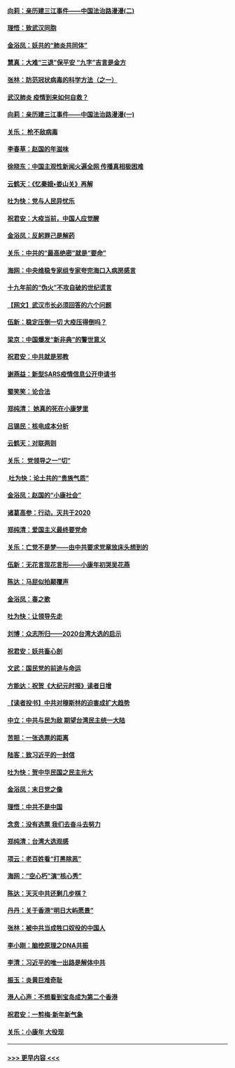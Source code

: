 #### [向莉：亲历建三江事件——中国法治路漫漫(二)](../pages/nsc993/n11829102.md?t=01310044) 
#### [理悟：致武汉同胞](../pages/nsc993/n11831522.md?t=01310044) 
#### [金浴凤：妖共的“肺炎共同体”](../pages/nsc993/n11829448.md?t=01310044) 
#### [慧真：大难“三退”保平安 “九字”吉言是金方](../pages/nsc993/n11829501.md?t=01310044) 
#### [张林：防范冠状病毒的科学方法（之一）](../pages/nsc993/n11828618.md?t=01310044) 
#### [武汉肺炎 疫情到来如何自救？](../pages/nsc993/n11827632.md?t=01310044) 
#### [向莉：亲历建三江事件——中国法治路漫漫(一)](../pages/nsc993/n11827190.md?t=01310044) 
#### [关乐： 枪不敌病毒](../pages/nsc993/n11826746.md?t=01310044) 
#### [李春草：赵国的年滋味](../pages/nsc993/n11826321.md?t=01310044) 
#### [徐晓东：中国主观性新闻火遍全网 传播真相极困难](../pages/nsc993/n11826508.md?t=01310044) 
#### [云鹤天：《忆秦娥▪娄山关》再解](../pages/nsc993/n11824682.md?t=01310044) 
#### [吐为快：党与人民异忧乐](../pages/nsc993/n11824660.md?t=01310044) 
#### [祝君安：大疫当前，中国人应觉醒](../pages/nsc993/n11821946.md?t=01310044) 
#### [金浴凤：反躬罪己是解药](../pages/nsc993/n11820280.md?t=01310044) 
#### [关乐：中共的“最高绝密”就是“要命”](../pages/nsc993/n11816946.md?t=01310044) 
#### [海网：中央维稳专家组专家夸完海口入病房感言](../pages/nsc993/n11815138.md?t=01310044) 
#### [十九年前的“伪火”不攻自破的世纪谎言](../pages/nsc993/n11813238.md?t=01310044) 
#### [【网文】武汉市长必须回答的六个问题](../pages/nsc993/n11813848.md?t=01310044) 
#### [伍新：稳定压倒一切 大疫压得倒吗？](../pages/nsc993/n11812634.md?t=01310044) 
#### [梁京：中国爆发“新非典”的警世意义](../pages/nsc993/n11812554.md?t=01310044) 
#### [祝君安：中共就是邪教](../pages/nsc993/n11812431.md?t=01310044) 
#### [谢燕益：新型SARS疫情信息公开申请书](../pages/nsc993/n11808840.md?t=01310044) 
#### [蜀笑笑：论合法](../pages/nsc993/n11808064.md?t=01310044) 
#### [郑纯清： 她真的死在小康梦里](../pages/nsc993/n11806623.md?t=01310044) 
#### [吕锡民：核电成本分析](../pages/nsc993/n11806284.md?t=01310044) 
#### [云鹤天：对联两则](../pages/nsc993/n11805957.md?t=01310044) 
#### [关乐： 党领导之一“切”](../pages/nsc993/n11804505.md?t=01310044) 
#### [ 吐为快：论土共的“贵族气质”](../pages/nsc993/n11804490.md?t=01310044) 
#### [金浴凤：赵国的“小康社会”](../pages/nsc993/n11804452.md?t=01310044) 
#### [诸葛高参：行动，灭共于2020](../pages/nsc993/n11804120.md?t=01310044) 
#### [郑纯清：爱国主义最终要党命](../pages/nsc993/n11802197.md?t=01310044) 
#### [关乐：亡党不是梦——由中共要求党章放床头想到的](../pages/nsc993/n11802156.md?t=01310044) 
#### [伍新：无花言现花言形——小康年初哭吴花燕](../pages/nsc993/n11800044.md?t=01310044) 
#### [陈达：马屁似拍颠覆声](../pages/nsc993/n11800010.md?t=01310044) 
#### [金浴凤：春之歌](../pages/nsc993/n11797687.md?t=01310044) 
#### [吐为快：让领导先走](../pages/nsc993/n11797512.md?t=01310044) 
#### [刘博：众志所归——2020台湾大选的启示](../pages/nsc993/n11796878.md?t=01310044) 
#### [祝君安：妖共畜心剖](../pages/nsc993/n11794273.md?t=01310044) 
#### [文武：国民党的前途与命运](../pages/nsc993/n11794198.md?t=01310044) 
#### [方能达：祝贺《大纪元时报》读者日增](../pages/nsc993/n11793807.md?t=01310044) 
#### [【读者投书】中共对穆斯林的迫害成扩大趋势](../pages/nsc993/n11791371.md?t=01310044) 
#### [中立：中共与民为敌 期望台湾民主统一大陆](../pages/nsc993/n11790392.md?t=01310044) 
#### [苦胆：一张选票的距离](../pages/nsc993/n11788914.md?t=01310044) 
#### [陆客：致习近平的一封信](../pages/nsc993/n11788867.md?t=01310044) 
#### [吐为快：贺中华民国之民主光大](../pages/nsc993/n11788618.md?t=01310044) 
#### [金浴凤：末日党之像](../pages/nsc993/n11787475.md?t=01310044) 
#### [理悟：中共不是中国](../pages/nsc993/n11787463.md?t=01310044) 
#### [念贲：没有选票  我们去奋斗去努力](../pages/nsc993/n11787398.md?t=01310044) 
#### [郑纯清：台湾大选观感](../pages/nsc993/n11786210.md?t=01310044) 
#### [项云：老百姓看“打黑除恶”](../pages/nsc993/n11785398.md?t=01310044) 
#### [海网：“空心朽”演“核心秀”](../pages/nsc993/n11783874.md?t=01310044) 
#### [陈达：天灭中共还剩几步棋？](../pages/nsc993/n11783719.md?t=01310044) 
#### [丹丹：关于香港“明日大屿愿景”](../pages/nsc993/n11783273.md?t=01310044) 
#### [张林：被中共当成牲口奴役的中国人](../pages/nsc993/n11782397.md?t=01310044) 
#### [李小刚：脑控原理之DNA共振](../pages/nsc993/n11780962.md?t=01310044) 
#### [李清：习近平的唯一出路是解体中共](../pages/nsc993/n11780866.md?t=01310044) 
#### [振玉：炎黄巨难奇耻](../pages/nsc993/n11779632.md?t=01310044) 
#### [港人心声：不想看到宝岛成为第二个香港](../pages/nsc993/n11778817.md?t=01310044) 
#### [祝君安：一剪梅‧新年新气象](../pages/nsc993/n11776340.md?t=01310044) 
#### [关乐：小康年 大役现](../pages/nsc993/n11774213.md?t=01310044) 

----
#### [ >>> 更早内容 <<< ](../indexes/nsc993-earlier.md)
